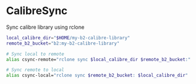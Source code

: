 # CalibreSync
Sync calibre library using rclone



```bash
local_calibre_dir="$HOME/my-b2-calibre-library"
remote_b2_bucket="b2:my-b2-calibre-library"

# Sync local to remote
alias csync-remote="rclone sync $local_calibre_dir $remote_b2_bucket:"

# Sync remote to local
alias csync-local="rclone sync $remote_b2_bucket: $local_calibre_dir"
```
